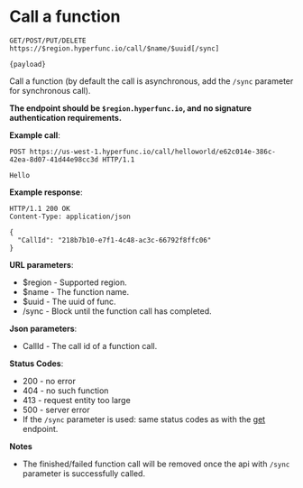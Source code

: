 # Call a function

```
GET/POST/PUT/DELETE https://$region.hyperfunc.io/call/$name/$uuid[/sync]

{payload}
```

Call a function (by default the call is asynchronous, add the `/sync` parameter for synchronous call).

**The endpoint should be `$region.hyperfunc.io`, and no signature authentication requirements.**

**Example call**:

```
POST https://us-west-1.hyperfunc.io/call/helloworld/e62c014e-386c-42ea-8d07-41d44e98cc3d HTTP/1.1

Hello
```

**Example response**:

```
HTTP/1.1 200 OK
Content-Type: application/json

{
  "CallId": "218b7b10-e7f1-4c48-ac3c-66792f8ffc06"
}
```

**URL parameters**:

* $region - Supported region.
* $name - The function name.
* $uuid - The uuid of func.
* /sync - Block until the function call has completed.

**Json parameters**:

* CallId - The call id of a function call.

**Status Codes**:

* 200 - no error
* 404 - no such function
* 413 - request entity too large
* 500 - server error
* If the `/sync` parameter is used: same status codes as with the [get](./get.md) endpoint.

**Notes**

* The finished/failed function call will be removed once the api with `/sync` parameter is successfully called.
